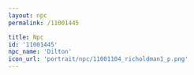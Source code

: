```yaml
---
layout: npc
permalink: /11001445

title: Npc
id: '11001445'
npc_name: 'Dilton'
icon_url: 'portrait/npc/11001104_richoldman1_p.png'
---
```

